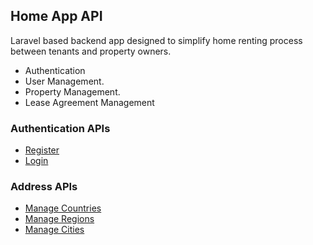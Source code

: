 ## Home App API

Laravel based backend app designed to simplify home renting process between tenants and property owners.
- Authentication
- User Management.
- Property Management.
- Lease Agreement Management

### Authentication APIs
- <a href="https://github.com/Efode-r2d2/home-app-api/blob/main/api_docs/v1/register.md">Register</a>
- <a href="https://github.com/Efode-r2d2/home-app-api/blob/main/api_docs/v1/login.md">Login</a>
### Address APIs
- <a href="https://github.com/Efode-r2d2/home-app-api/blob/main/api_docs/v1/country.md">Manage Countries</a>
- <a href="https://github.com/Efode-r2d2/home-app-api/blob/main/api_docs/v1/region.md">Manage Regions</a>
- <a href="https://github.com/Efode-r2d2/home-app-api/blob/main/api_docs/v1/region.md">Manage Cities</a>

